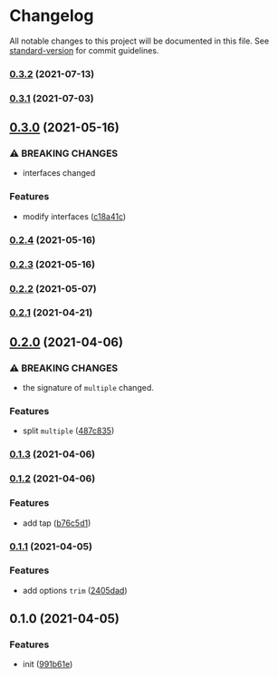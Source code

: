 # Changelog

All notable changes to this project will be documented in this file. See [standard-version](https://github.com/conventional-changelog/standard-version) for commit guidelines.

### [0.3.2](https://github.com/BlackGlory/match/compare/v0.3.1...v0.3.2) (2021-07-13)

### [0.3.1](https://github.com/BlackGlory/match/compare/v0.3.0...v0.3.1) (2021-07-03)

## [0.3.0](https://github.com/BlackGlory/match/compare/v0.2.4...v0.3.0) (2021-05-16)


### ⚠ BREAKING CHANGES

* interfaces changed

### Features

* modify interfaces ([c18a41c](https://github.com/BlackGlory/match/commit/c18a41c4257da07387df550711415a5b8afb7bd4))

### [0.2.4](https://github.com/BlackGlory/match/compare/v0.2.3...v0.2.4) (2021-05-16)

### [0.2.3](https://github.com/BlackGlory/match/compare/v0.2.2...v0.2.3) (2021-05-16)

### [0.2.2](https://github.com/BlackGlory/match/compare/v0.2.1...v0.2.2) (2021-05-07)

### [0.2.1](https://github.com/BlackGlory/match/compare/v0.2.0...v0.2.1) (2021-04-21)

## [0.2.0](https://github.com/BlackGlory/match/compare/v0.1.3...v0.2.0) (2021-04-06)


### ⚠ BREAKING CHANGES

* the signature of `multiple` changed.

### Features

* split `multiple` ([487c835](https://github.com/BlackGlory/match/commit/487c83535cd6fdbec7a53cb9ab05937e180ae729))

### [0.1.3](https://github.com/BlackGlory/match/compare/v0.1.2...v0.1.3) (2021-04-06)

### [0.1.2](https://github.com/BlackGlory/match/compare/v0.1.1...v0.1.2) (2021-04-06)


### Features

* add tap ([b76c5d1](https://github.com/BlackGlory/match/commit/b76c5d1de0df6134ca1fd5a6be26a0fbc792e3a3))

### [0.1.1](https://github.com/BlackGlory/match/compare/v0.1.0...v0.1.1) (2021-04-05)


### Features

* add options `trim` ([2405dad](https://github.com/BlackGlory/match/commit/2405dad31782c498adba7c299fc9b784c038dca6))

## 0.1.0 (2021-04-05)


### Features

* init ([991b61e](https://github.com/BlackGlory/match/commit/991b61e0347bab67dc59ab61bec6be990768640e))
